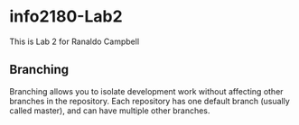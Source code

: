 # info2180-Lab2

This is Lab 2 for Ranaldo Campbell

## Branching

Branching allows you to isolate development work without affecting other branches in the repository. 
Each repository has one default branch (usually called master), and can have multiple other branches.